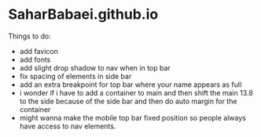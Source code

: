 # SaharBabaei.github.io

Things to do:
- add favicon
- add fonts
- add slight drop shadow to nav when in top bar
- fix spacing of elements in side bar
- add an extra breakpoint for top bar where your name appears as full
- i wonder if i have to add a container to main and then shift the main 13.8 to the side because of the side bar and then do auto margin for the container
- might wanna make the mobile top bar fixed position so people always have access to nav elements. 